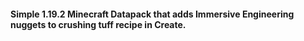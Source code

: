 #### Simple 1.19.2 Minecraft Datapack that adds Immersive Engineering nuggets to crushing tuff recipe in Create.
